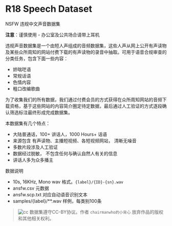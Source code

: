 # R18 Speech Dataset
NSFW  违规中文声音数据集

**注意**：谨慎使用 - 办公室及公共场合请带上耳机

违规声音数据集是一个由短人声组成的音频数据集，这些人声从网上公开有声读物及某些众所周知的网站付费下载的有声读物的录音中抽取。可用于语音合规审查的分类任务，包含下面一些内容：

- 娇喘呓语
- 常规话语
- 色情内容
- 粗口改编歌曲

为了收集我们的所有数据，我们通过付费会员的方式获得在众所周知网站的音频下载资格，基于这些网站的内容简介圈定待定数据，最后通过人工验证的方式逐段确认筛选标注最终形成完成数据集。

本数据集有几个特点：

- 大陆普通话，100+ 讲话人，1000 Hours+ 话语
- 来源包含 有声读物、主播短视频、各短视频网站， 清晰无噪音
- 多数片段涉及人工验证
- 数据经过脱敏， 不包含任何与确认自然人有关的信息
- 讲话人多为众多播主

数据说明


- 10s, 16KHz, Mono wav 格式。`{label}/{ID}-{sn}.wav`
- ansfw.csv 元数据
- ansfw.scp.txt 对应自动语音识别文本
- samples/{label}/**.wav 样例，每类别100条

> ![cc](https://upload.wikimedia.org/wikipedia/commons/thumb/1/16/CC-BY_icon.svg/150px-CC-BY_icon.svg.png) 数据集遵守CC-BY协议。作者 `chairmanwho的小背心` 放弃作品的版权和其他相关权利。

